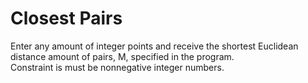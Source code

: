 # Closest Pairs

Enter any amount of integer points and receive the shortest Euclidean distance amount of pairs, M, specified in the program. <br>
Constraint is must be nonnegative integer numbers.
